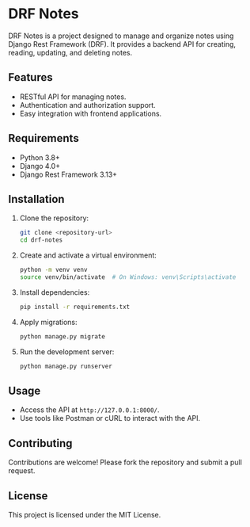 # DRF Notes

DRF Notes is a project designed to manage and organize notes using Django Rest Framework (DRF). It provides a backend API for creating, reading, updating, and deleting notes.

## Features

- RESTful API for managing notes.
- Authentication and authorization support.
- Easy integration with frontend applications.

## Requirements

- Python 3.8+
- Django 4.0+
- Django Rest Framework 3.13+

## Installation

1. Clone the repository:
   ```bash
   git clone <repository-url>
   cd drf-notes
   ```

2. Create and activate a virtual environment:
   ```bash
   python -m venv venv
   source venv/bin/activate  # On Windows: venv\Scripts\activate
   ```

3. Install dependencies:
   ```bash
   pip install -r requirements.txt
   ```

4. Apply migrations:
   ```bash
   python manage.py migrate
   ```

5. Run the development server:
   ```bash
   python manage.py runserver
   ```

## Usage

- Access the API at `http://127.0.0.1:8000/`.
- Use tools like Postman or cURL to interact with the API.

## Contributing

Contributions are welcome! Please fork the repository and submit a pull request.

## License

This project is licensed under the MIT License.
